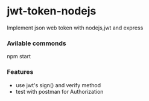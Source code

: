 # jwt-token-nodejs

Implement json web token with nodejs,jwt and express

### Avilable commonds

npm start

### Features

- use jwt's sign() and verify method
- test with postman for Authorization


